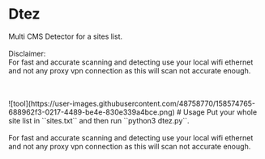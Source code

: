 # Dtez
Multi CMS Detector for a sites list.<br><br>
Disclaimer:<br>
For fast and accurate scanning and detecting use your local wifi ethernet and not any proxy vpn connection as this will scan not accurate enough.

<br>
<br>
![tool](https://user-images.githubusercontent.com/48758770/158574765-688962f3-0217-4489-be4e-830e339a4bce.png)
# Usage
Put your whole site list in ``sites.txt`` and then run ``python3 dtez.py``.<br><br>
For fast and accurate scanning and detecting use your local wifi ethernet and not any proxy vpn connection as this will scan not accurate enough.
